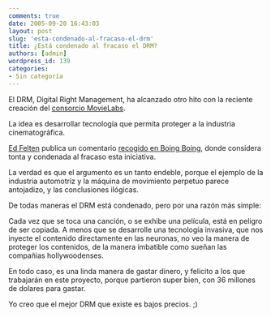 ```yaml
---
comments: true
date: 2005-09-20 16:43:03
layout: post
slug: 'esta-condenado-al-fracaso-el-drm'
title: ¿Está condenado al fracaso el DRM?
authors: [admin]
wordpress_id: 139
categories:
- Sin categoría
---
```


El DRM, Digital Right Management, ha alcanzado otro hito con la reciente creación del [consorcio MovieLabs](http://www.nytimes.com/2005/09/19/business/19film.html?ex=1284782400&en=6891d908f4592160&ei=5090&partner=rssuserland&emc=rss).

La idea es desarrollar tecnología que permita proteger a la industria cinematográfica.

[Ed Felten](http://www.freedom-to-tinker.com/) publica un comentario [recogido en Boing Boing](http://www.boingboing.net/2005/09/20/hollywoods_drm_lab_d.html), donde considera tonta y condenada al fracaso esta iniciativa.

La verdad es que el argumento es un tanto endeble, porque el ejemplo de la industria automotriz y la máquina de movimiento perpetuo parece antojadizo, y las conclusiones ilógicas.

De todas maneras el DRM está condenado, pero por una razón más simple:

Cada vez que se toca una canción, o se exhibe una película, está en peligro de ser copiada. A menos que se desarrolle una tecnología invasiva, que nos inyecte el contenido directamente en las neuronas, no veo la manera de proteger los contenidos, de la manera imbatible como sueñan las compañias hollywoodenses.

En todo caso, es una linda manera de gastar dinero, y felicito a los que trabajarán en este proyecto, porque partieron super bien, con 36 millones de dolares para gastar.

Yo creo que el mejor DRM que existe es bajos precios. ;)



